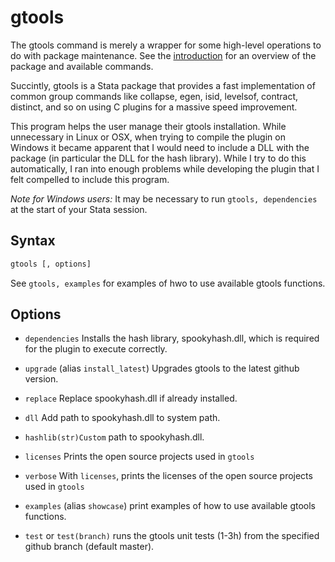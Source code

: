 gtools 
======

The gtools command is merely a wrapper for some high-level operations to do
with package maintenance. See the [introduction](index) for an overview of the
package and available commands.

Succintly, gtools is a Stata package that provides a fast implementation of
common group commands like collapse, egen, isid, levelsof, contract, distinct,
and so on using C plugins for a massive speed improvement.

This program helps the user manage their gtools installation. While
unnecessary in Linux or OSX, when trying to compile the plugin on Windows
it became apparent that I would need to include a DLL with the package
(in particular the DLL for the hash library). While I try to do this
automatically, I ran into enough problems while developing the plugin that I
felt compelled to include this program.

_Note for Windows users:_ It may be necessary to run `gtools, dependencies` at
the start of your Stata session.

Syntax
------

```stata
gtools [, options]
```

See `gtools, examples` for examples of hwo to use available gtools functions.

Options
-------

- `dependencies` Installs the hash library, spookyhash.dll, which is required
            for the plugin to execute correctly.

- `upgrade` (alias `install_latest`) Upgrades gtools to the latest github version.

- `replace` Replace spookyhash.dll if already installed.

- `dll` Add path to spookyhash.dll to system path.

- `hashlib(str)Custom` path to spookyhash.dll.

- `licenses` Prints the open source projects used in `gtools`

- `verbose` With `licenses`, prints the licenses of the open source projects used in `gtools`

- `examples` (alias `showcase`) print examples of how to use available gtools functions.

- `test` or `test(branch)` runs the gtools unit tests (1-3h) from the specified github branch (default master).
